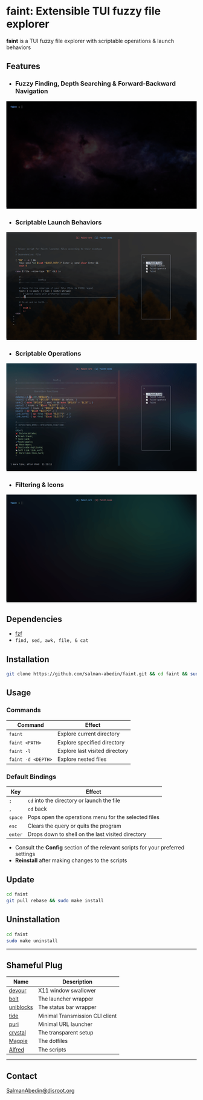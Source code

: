 # faint: Extensible TUI fuzzy file explorer

**faint** is a TUI fuzzy file explorer with scriptable operations & launch behaviors

## Features

-  ### Fuzzy Finding, Depth Searching & Forward-Backward Navigation

![](demo/navigation.gif)

-  ### Scriptable Launch Behaviors

![](demo/launching.gif)

-  ### Scriptable Operations

![](demo/operations.gif)

-  ### Filtering & Icons

![](demo/filtering.gif)

## Dependencies

-  [fzf](https://github.com/junegunn/fzf)
-  `find, sed, awk, file, & cat`

## Installation

```sh
git clone https://github.com/salman-abedin/faint.git && cd faint && sudo make install
```

## Usage

### Commands

| Command            | Effect                         |
| ------------------ | ------------------------------ |
| `faint`            | Explore current directory      |
| `faint <PATH>`     | Explore specified directory    |
| `faint -l`         | Explore last visited directory |
| `faint -d <DEPTH>` | Explore nested files           |

### Default Bindings

| Key     | Effect                                               |
| ------- | ---------------------------------------------------- |
| `;`     | `cd` into the directory or launch the file           |
| `,`     | `cd` back                                            |
| `space` | Pops open the operations menu for the selected files |
| `esc`   | Clears the query or quits the program                |
| `enter` | Drops down to shell on the last visited directory    |

-  Consult the **Config** section of the relevant scripts for your preferred settings
-  **Reinstall** after making changes to the scripts

## Update

```sh
cd faint
git pull rebase && sudo make install
```

## Uninstallation

```sh
cd faint
sudo make uninstall
```

---

## Shameful Plug

| Name                                                    | Description                     |
| ------------------------------------------------------- | ------------------------------- |
| [devour](https://github.com/salman-abedin/devour)       | X11 window swallower            |
| [bolt](https://github.com/salman-abedin/bolt)           | The launcher wrapper            |
| [uniblocks](https://github.com/salman-abedin/uniblocks) | The status bar wrapper          |
| [tide](https://github.com/salman-abedin/tide)           | Minimal Transmission CLI client |
| [puri](https://github.com/salman-abedin/puri)           | Minimal URL launcher            |
| [crystal](https://github.com/salman-abedin/crystal)     | The transparent setup           |
| [Magpie](https://github.com/salman-abedin/magpie)       | The dotfiles                    |
| [Alfred](https://github.com/salman-abedin/alfred)       | The scripts                     |

---

## Contact

SalmanAbedin@disroot.org
